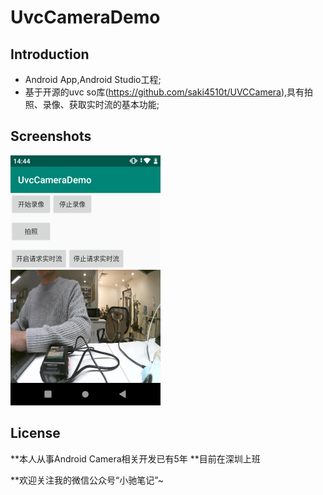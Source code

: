 UvcCameraDemo
===================================
 
Introduction
------------
* Android App,Android Studio工程;
* 基于开源的uvc so库(https://github.com/saki4510t/UVCCamera),具有拍照、录像、获取实时流的基本功能;

Screenshots
-------------

<img src="screenshots/main.png" height="400" alt="Screenshot"/> 


License
-------
**本人从事Android Camera相关开发已有5年
**目前在深圳上班


**欢迎关注我的微信公众号“小驰笔记”~




